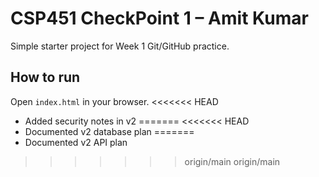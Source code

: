 # CSP451 CheckPoint 1 – Amit Kumar

Simple starter project for Week 1 Git/GitHub practice.

## How to run
Open `index.html` in your browser.
<<<<<<< HEAD
- Added security notes in v2
=======
<<<<<<< HEAD
- Documented v2 database plan
=======
- Documented v2 API plan
>>>>>>> origin/main
>>>>>>> origin/main
